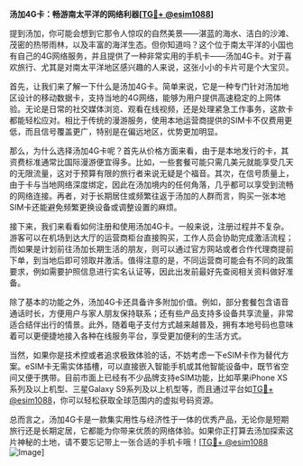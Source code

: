**汤加4G卡：畅游南太平洋的网络利器[[TG💪+ @esim1088](https://t.me/s/esim1088)]**

提到汤加，你可能会想到它那令人惊叹的自然美景——湛蓝的海水、洁白的沙滩、茂密的热带雨林，以及丰富的海洋生态。但你知道吗？这个位于南太平洋的小国也有自己的4G网络服务，并且提供了一种非常实用的手机卡——汤加4G卡。对于喜欢旅行、尤其是对南太平洋地区感兴趣的人来说，这张小小的卡片可是个大宝贝。

首先，让我们来了解一下什么是汤加4G卡。简单来说，它是一种专门针对汤加地区设计的移动数据卡，支持当地的4G网络，能够为用户提供高速稳定的上网体验。无论是日常的社交媒体浏览、观看在线视频，还是处理紧急工作事务，这款卡都能轻松应对。相比于传统的漫游服务，使用本地运营商提供的SIM卡不仅费用更低，而且信号覆盖更广，特别是在偏远地区，优势更加明显。

那么，为什么选择汤加4G卡呢？首先从价格方面来看，由于是本地发行的卡，其资费标准通常比国际漫游便宜得多。比如，一些套餐可能只需几美元就能享受几天的无限流量，这对于预算有限的旅行者来说无疑是个福音。其次，在信号质量上，由于卡与当地网络深度绑定，因此在汤加境内的任何角落，几乎都可以享受到流畅的网络连接。再者，对于长期居住或频繁往返于汤加的人群而言，购买一张本地SIM卡还能避免频繁更换设备或调整设置的麻烦。

接下来，我们来看看如何注册和使用汤加4G卡。一般来说，注册过程并不复杂。游客可以在机场到达大厅的运营商柜台直接购买，工作人员会协助完成激活流程；而如果是计划前往汤加长期生活的朋友，则可以通过官方网站或者合作代理商提前下单，到当地后即可领取并激活。值得注意的是，不同运营商可能会有不同的政策要求，例如需要护照信息进行实名认证等，因此出发前最好先查阅相关资料做好准备。

除了基本的功能之外，汤加4G卡还具备许多附加价值。例如，部分套餐包含语音通话时长，方便用户与家人朋友保持联系；还有些产品支持多设备共享流量，非常适合结伴出行的情景。此外，随着电子支付方式越来越普及，拥有本地号码也意味着可以更便捷地接入各种在线服务平台，享受更加便利的生活方式。

当然，如果你是技术控或者追求极致体验的话，不妨考虑一下eSIM卡作为替代方案。eSIM卡无需实体插槽，可以直接嵌入智能手机或其他智能设备中，既节省空间又便于携带。目前市面上已经有不少品牌支持eSIM功能，比如苹果iPhone XS系列及以上机型、三星Galaxy S9系列及以上机型等，而且通过平台如[TG💪+ @esim1088](https://t.me/s/esim1088)，你可以轻松获取全球范围内的虚拟号码资源。

总而言之，汤加4G卡是一款集实用性与经济性于一体的优秀产品，无论你是短期旅行还是长期定居，它都能为你带来优质的网络体验。如果你正打算去汤加探索这片神秘的土地，请不要忘记带上一张合适的手机卡哦！[[TG💪+ @esim1088](https://t.me/s/esim1088) ![Image](https://i.postimg.cc/4NQfJmqS/Snipaste-2025-05-13-00-14-12.png)]